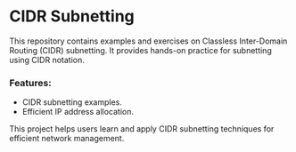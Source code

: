 # CIDR Subnetting

This repository contains examples and exercises on Classless Inter-Domain Routing (CIDR) subnetting. It provides hands-on practice for subnetting using CIDR notation.

### Features:
- CIDR subnetting examples.
- Efficient IP address allocation.

This project helps users learn and apply CIDR subnetting techniques for efficient network management.

